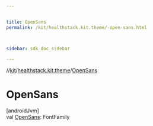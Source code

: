 ```yaml
---


title: OpenSans
permalink: /kit/healthstack.kit.theme/-open-sans.html



sidebar: sdk_doc_sidebar

---
```



//[kit](/kit.html)/[healthstack.kit.theme](index.html)/[OpenSans](-open-sans.html)



# OpenSans



[androidJvm]\
val [OpenSans](-open-sans.html): FontFamily






